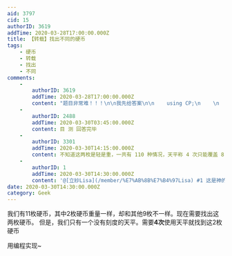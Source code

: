 ```yaml
---
aid: 3797
cid: 15
authorID: 3619
addTime: 2020-03-28T17:00:00.000Z
title: 【转载】找出不同的硬币
tags:
    - 硬币
    - 转载
    - 找出
    - 不同
comments:
    -
        authorID: 3619
        addTime: 2020-03-28T17:00:00.000Z
        content: "题目非常难！！！\n\n我先给答案\n\n    using CP;\n    \n    int nbTrials=4;\n    range trials=1..nbTrials;\n    \n    int n=11;\n    range coins=1..n;\n    \n    tuple comb // the light ones\n    {\n    int x;\n    int y;\n    }\n    \n    {comb} combs={<i,j> | ordered i,j in coins}; // i and j are the bad coins\n    \n    dvar boolean x[trials][coins][1..2]; // 4 trials n coins right and left side\n    \n    dvar int y[combs][trials] in -1..1; // result of the weight -1 : less 0 : equal 1 : more\n    \n    \n    subject to\n    {\n    // same number of coins both side\n    \n    forall(i in trials) sum(j in coins) x[i][j][1]==sum(j in coins) x[i][j][2];\n    \n    // a coin is either left or right or not there\n    \n    forall(i in trials) forall(j in coins) x[i][j][1]+x[i][j][2]<=1;\n    \n    // not empty\n    forall(i in trials) sum(j in coins) x[i][j][1]!=0;\n    \n    // results of the balance\n    forall(c in combs) \n    \tforall(i in trials) \n    \t\ty[c][i]\n    \t\t==\n    \t\tsgn(x[i][c.x][1]+x[i][c.y][1]-x[i][c.x][2]-x[i][c.y][2]);\n    \n    // To be able to find the fraud\n    forall(ordered c1,c2 in combs) or(i in trials) (y[c1][i]!=y[c2][i]);\n    \n    }\n    \n    execute\n    {\n    function display(v)\n    {\n    return String.fromCharCode(64+v);\n    }\n    \n    for(i in trials)\n    {\n      for(var j in coins) if (x[i][j][1]==1) write(display(j));\n      write(\"-\");\n      for(var j in coins) if (x[i][j][2]==1) write(display(j));\n      writeln();\n    }\n    }\n    \n\nABC-DEF BEH-CDJ DGH-EIJ AGI-FHJ and ABC-DEF DGH-EIJ AGI-BHJ CDEHI-ABFGJ"
    -
        authorID: 2488
        addTime: 2020-03-30T03:45:00.000Z
        content: 目 测 回答完毕
    -
        authorID: 3301
        addTime: 2020-03-30T14:15:00.000Z
        content: 不知道这两枚是轻是重，一共有 110 种情况，天平称 4 次只能覆盖 81 种。。
    -
        authorID: 1
        addTime: 2020-03-30T14:30:00.000Z
        content: '@[立紗Lisa](/member/%E7%AB%8B%E7%B4%97Lisa) #1 这是神的语言 Lisp？'
date: 2020-03-30T14:30:00.000Z
category: Geek
---
```


我们有11枚硬币，其中2枚硬币重量一样，却和其他9枚不一样。现在需要找出这两枚硬币。 但是，我们只有一个没有刻度的天平。需要**4次**使用天平就找到这2枚硬币

用编程实现~
